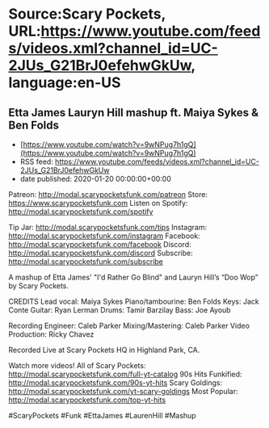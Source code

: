 # Source:Scary Pockets, URL:https://www.youtube.com/feeds/videos.xml?channel_id=UC-2JUs_G21BrJ0efehwGkUw, language:en-US

## Etta James Lauryn Hill mashup ft. Maiya Sykes & Ben Folds
 - [https://www.youtube.com/watch?v=9wNPug7h1gQ](https://www.youtube.com/watch?v=9wNPug7h1gQ)
 - RSS feed: https://www.youtube.com/feeds/videos.xml?channel_id=UC-2JUs_G21BrJ0efehwGkUw
 - date published: 2020-01-20 00:00:00+00:00

Patreon: http://modal.scarypocketsfunk.com/patreon
Store: https://www.scarypocketsfunk.com
Listen on Spotify: http://modal.scarypocketsfunk.com/spotify

Tip Jar: http://modal.scarypocketsfunk.com/tips
Instagram: http://modal.scarypocketsfunk.com/instagram
Facebook: http://modal.scarypocketsfunk.com/facebook
Discord: http://modal.scarypocketsfunk.com/discord
Subscribe: http://modal.scarypocketsfunk.com/subscribe

A mashup of Etta James' "I'd Rather Go Blind" and Lauryn Hill’s “Doo Wop” by Scary Pockets.

CREDITS
Lead vocal: Maiya Sykes
Piano/tambourine: Ben Folds
Keys: Jack Conte
Guitar: Ryan Lerman
Drums: Tamir Barzilay
Bass: Joe Ayoub 

Recording Engineer: Caleb Parker
Mixing/Mastering: Caleb Parker
Video Production: Ricky Chavez

Recorded Live at Scary Pockets HQ in Highland Park, CA. 

Watch more videos! 
All of Scary Pockets: http://modal.scarypocketsfunk.com/full-yt-catalog 
90s Hits Funkified: http://modal.scarypocketsfunk.com/90s-yt-hits 
Scary Goldings: http://modal.scarypocketsfunk.com/yt-scary-goldings 
Most Popular: http://modal.scarypocketsfunk.com/top-yt-hits

#ScaryPockets #Funk #EttaJames #LaurenHill #Mashup

